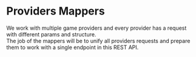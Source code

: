 # Providers Mappers

We work with multiple game providers and every provider has a request with different params and structure.<br>
The job of the mappers will be to unify all providers requests and prepare them to work with a single endpoint in this
REST API.<br>
